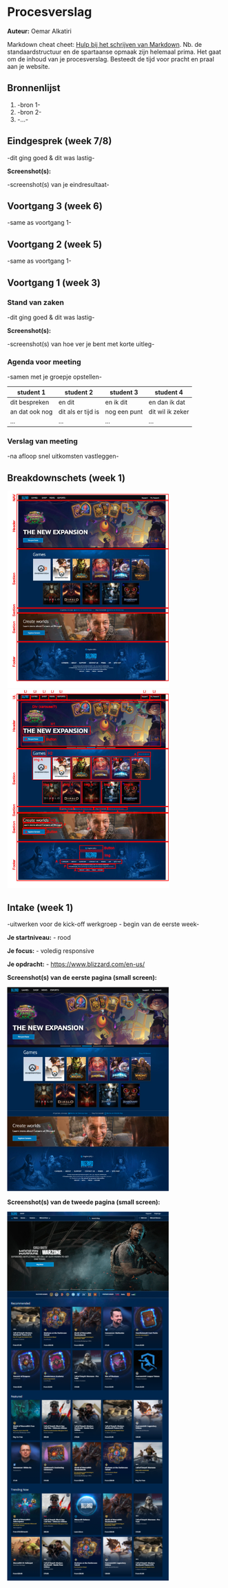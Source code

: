 # Procesverslag
**Auteur:** Oemar Alkatiri

Markdown cheat cheet: [Hulp bij het schrijven van Markdown](https://github.com/adam-p/markdown-here/wiki/Markdown-Cheatsheet). Nb. de standaardstructuur en de spartaanse opmaak zijn helemaal prima. Het gaat om de inhoud van je procesverslag. Besteedt de tijd voor pracht en praal aan je website.



## Bronnenlijst
1. -bron 1-
2. -bron 2-
3. -...-



## Eindgesprek (week 7/8)

-dit ging goed & dit was lastig-

**Screenshot(s):**

-screenshot(s) van je eindresultaat-



## Voortgang 3 (week 6)

-same as voortgang 1-



## Voortgang 2 (week 5)

-same as voortgang 1-



## Voortgang 1 (week 3)

### Stand van zaken

-dit ging goed & dit was lastig-

**Screenshot(s):**

-screenshot(s) van hoe ver je bent met korte uitleg-

### Agenda voor meeting

-samen met je groepje opstellen-

| student 1      | student 2          | student 3    | student 4        |
| ---            | ---                | ---          | ---              |
| dit bespreken  | en dit             | en ik dit    | en dan ik dat    |
| an dat ook nog | dit als er tijd is | nog een punt | dit wil ik zeker |
| ...            | ...                | ...          | ...              |

### Verslag van meeting

-na afloop snel uitkomsten vastleggen-



## Breakdownschets (week 1)

<img src="/images/breakdown_blizzard_global.jpg" width="375px" alt="breakdown van blizzard">
<img src="/images/breakdown_blizzard_global_d.jpg" width="375px" alt="breakdown detailed van blizzard">


## Intake (week 1)
-uitwerken voor de kick-off werkgroep - begin van de eerste week-

**Je startniveau:** - rood

**Je focus:** - voledig responsive

**Je opdracht:** - https://www.blizzard.com/en-us/

**Screenshot(s) van de eerste pagina (small screen):**

<img src="/images/home_blizzard.PNG" width="375px" alt="homepagina van blizzard">

**Screenshot(s) van de tweede pagina (small screen):**

<img src="/images/shop_blizzard.PNG" width="375px" alt="shoppagina van blizzard">
